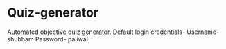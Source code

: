 # Quiz-generator
Automated objective quiz generator.
Default login credentials- Username- shubham
                           Password- paliwal
